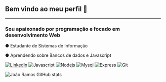 ## Bem vindo ao meu perfil 🖤
-----------------------------------------------------------------------------------------------------------------------------------------------------------------------
<h3> Sou apaixonado por programação e focado em desenvolvimento Web </h3>
 <p>● Estudante de Sistemas de Informação </p>
 <p>● Aprendendo sobre Bancos de dados e Javascript </p>

[![Linkedin](https://img.shields.io/badge/LinkedIn-0077B5?style=for-the-badge&logo=linkedin&logoColor=white)](https://www.linkedin.com/in/jo%C3%A3o-pedro-ignacio-ramos-b50296221/)   ![Javascript](https://img.shields.io/badge/JavaScript-F7DF1E?style=for-the-badge&logo=javascript&logoColor=black)  ![Nodejs](https://img.shields.io/badge/Node.js-43853D?style=for-the-badge&logo=node.js&logoColor=white)  ![Mysql](https://img.shields.io/badge/MySQL-00000F?style=for-the-badge&logo=mysql&logoColor=white) ![Express](https://img.shields.io/badge/Express.js-404D59?style=for-the-badge) ![Git](https://img.shields.io/badge/Git-E34F26?style=for-the-badge&logo=git&logoColor=white)


![João Ramos GitHub stats](https://github-readme-stats.vercel.app/api?username=Jpiramos&show_icons=true&theme=dracula)

